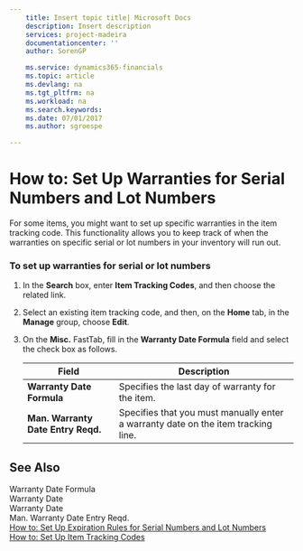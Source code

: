 ```yaml
---
    title: Insert topic title| Microsoft Docs
    description: Insert description
    services: project-madeira
    documentationcenter: ''
    author: SorenGP

    ms.service: dynamics365-financials
    ms.topic: article
    ms.devlang: na
    ms.tgt_pltfrm: na
    ms.workload: na
    ms.search.keywords:
    ms.date: 07/01/2017
    ms.author: sgroespe

---
```

# How to: Set Up Warranties for Serial Numbers and Lot Numbers
For some items, you might want to set up specific warranties in the item tracking code. This functionality allows you to keep track of when the warranties on specific serial or lot numbers in your inventory will run out.  
  
### To set up warranties for serial or lot numbers  
  
1.  In the **Search** box, enter **Item Tracking Codes**, and then choose the related link.  
  
2.  Select an existing item tracking code, and then, on the **Home** tab, in the **Manage** group, choose **Edit**.  
  
3.  On the **Misc.** FastTab, fill in the **Warranty Date Formula** field and select the check box as follows.  
  
    |Field|Description|  
    |---------------------------------|---------------------------------------|  
    |**Warranty Date Formula**|Specifies the last day of warranty for the item.|  
    |**Man. Warranty Date Entry Reqd.**|Specifies that you must manually enter a warranty date on the item tracking line.|  
  
## See Also  
 Warranty Date Formula   
 Warranty Date   
 Warranty Date   
 Man. Warranty Date Entry Reqd.   
 [How to: Set Up Expiration Rules for Serial Numbers and Lot Numbers](../how-to-set-up-expiration-rules-for-serial-numbers-and-lot-numbers.md)   
 [How to: Set Up Item Tracking Codes](../how-to-set-up-item-tracking-codes.md)